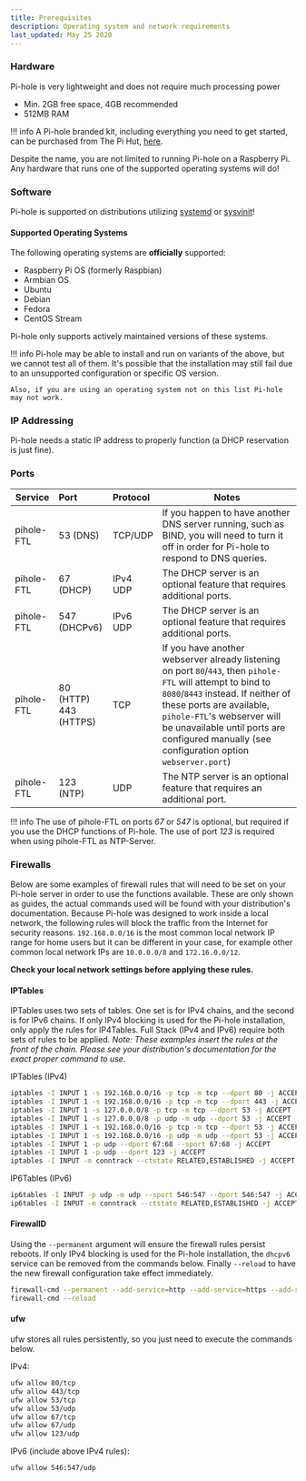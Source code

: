 ```yaml
---
title: Prerequisites
description: Operating system and network requirements
last_updated: May 25 2020
---
```


### Hardware

Pi-hole is very lightweight and does not require much processing power

- Min. 2GB free space, 4GB recommended
- 512MB RAM

!!! info
    A Pi-hole branded kit, including everything you need to get started, can be purchased from The Pi Hut, [here](https://thepihut.com/products/official-pi-hole-raspberry-pi-4-kit).

Despite the name, you are not limited to running Pi-hole on a Raspberry Pi.
Any hardware that runs one of the supported operating systems will do!

### Software

Pi-hole is supported on distributions utilizing [systemd](https://systemd.io/) or [sysvinit](https://www.nongnu.org/sysvinit/)!

#### Supported Operating Systems

The following operating systems are **officially** supported:

- Raspberry Pi OS (formerly Raspbian)
- Armbian OS
- Ubuntu
- Debian
- Fedora
- CentOS Stream

Pi-hole only supports actively maintained versions of these systems.

<!-- markdownlint-disable code-block-style -->
!!! info
    Pi-hole may be able to install and run on variants of the above, but we cannot test all of them.
    It's possible that the installation may still fail due to an unsupported configuration or specific OS version.

    Also, if you are using an operating system not on this list Pi-hole may not work.

<!-- markdownlint-enable code-block-style -->

### IP Addressing

Pi-hole needs a static IP address to properly function (a DHCP reservation is just fine).

### Ports

| Service             | Port         | Protocol | Notes               |
| --------------------|:-------------|:---------| --------------------|
| pihole-FTL          | 53  (DNS)    | TCP/UDP  | If you happen to have another DNS server running, such as BIND, you will need to turn it off in order for Pi-hole to respond to DNS queries. |
| pihole-FTL          | 67  (DHCP)   | IPv4 UDP | The DHCP server is an optional feature that requires additional ports. |
| pihole-FTL          | 547 (DHCPv6) | IPv6 UDP | The DHCP server is an optional feature that requires additional ports. |
| pihole-FTL          | 80  (HTTP)<br/>443   (HTTPS)    | TCP      | If you have another webserver already listening on port `80`/`443`, then `pihole-FTL` will attempt to bind to `8080`/`8443` instead. If neither of these ports are available, `pihole-FTL`'s webserver will be unavailable until ports are configured manually (see configuration option `webserver.port`)  |
| pihole-FTL          | 123 (NTP)    | UDP      | The NTP server is an optional feature that requires an additional port. |

!!! info
    The use of pihole-FTL on ports _67_ or _547_ is optional, but required if you use the DHCP functions of Pi-hole.
    The use of port _123_ is required when using pihole-FTL as NTP-Server.

### Firewalls

Below are some examples of firewall rules that will need to be set on your Pi-hole server in order to use the functions available. These are only shown as guides, the actual commands used will be found with your distribution's documentation.
Because Pi-hole was designed to work inside a local network, the following rules will block the traffic from the Internet for security reasons. `192.168.0.0/16` is the most common local network IP range for home users but it can be different in your case, for example other common local network IPs are `10.0.0.0/8` and `172.16.0.0/12`.

**Check your local network settings before applying these rules.**

#### IPTables

IPTables uses two sets of tables. One set is for IPv4 chains, and the second is for IPv6 chains. If only IPv4 blocking is used for the Pi-hole installation, only apply the rules for IP4Tables. Full Stack (IPv4 and IPv6) require both sets of rules to be applied. _Note: These examples insert the rules at the front of the chain. Please see your distribution's documentation for the exact proper command to use._

IPTables (IPv4)

```bash
iptables -I INPUT 1 -s 192.168.0.0/16 -p tcp -m tcp --dport 80 -j ACCEPT
iptables -I INPUT 1 -s 192.168.0.0/16 -p tcp -m tcp --dport 443 -j ACCEPT
iptables -I INPUT 1 -s 127.0.0.0/8 -p tcp -m tcp --dport 53 -j ACCEPT
iptables -I INPUT 1 -s 127.0.0.0/8 -p udp -m udp --dport 53 -j ACCEPT
iptables -I INPUT 1 -s 192.168.0.0/16 -p tcp -m tcp --dport 53 -j ACCEPT
iptables -I INPUT 1 -s 192.168.0.0/16 -p udp -m udp --dport 53 -j ACCEPT
iptables -I INPUT 1 -p udp --dport 67:68 --sport 67:68 -j ACCEPT
iptables -I INPUT 1 -p udp --dport 123 -j ACCEPT
iptables -I INPUT -m conntrack --ctstate RELATED,ESTABLISHED -j ACCEPT
```

IP6Tables (IPv6)

```bash
ip6tables -I INPUT -p udp -m udp --sport 546:547 --dport 546:547 -j ACCEPT
ip6tables -I INPUT -m conntrack --ctstate RELATED,ESTABLISHED -j ACCEPT
```

#### FirewallD

Using the `--permanent` argument will ensure the firewall rules persist reboots. If only IPv4 blocking is used for the Pi-hole installation, the `dhcpv6` service can be removed from the commands below. Finally `--reload` to have the new firewall configuration take effect immediately.

```bash
firewall-cmd --permanent --add-service=http --add-service=https --add-service=dns --add-service=dhcp --add-service=dhcpv6 --add-service=ntp
firewall-cmd --reload
```

#### ufw

ufw stores all rules persistently, so you just need to execute the commands below.

IPv4:

```bash
ufw allow 80/tcp
ufw allow 443/tcp
ufw allow 53/tcp
ufw allow 53/udp
ufw allow 67/tcp
ufw allow 67/udp
ufw allow 123/udp
```

IPv6 (include above IPv4 rules):

```bash
ufw allow 546:547/udp
```
